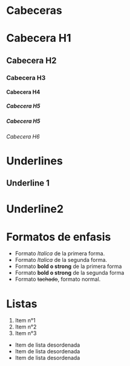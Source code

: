 # Cabeceras
# Cabecera H1
## Cabecera H2
### Cabecera H3
#### Cabecera H4
##### Cabecera H5
##### Cabecera H5
###### Cabecera H6

# Underlines
Underline 1
-----------

Underline2
==========

# Formatos de enfasis
- Formato *Italica* de la primera forma.
- Formato _Italica_ de la segunda forma.
- Formato **bold o strong** de la primera forma
- Formato __bold o strong__ de la segunda forma
- Formato ~~tachado~~, formato normal.

# Listas
1. Item n°1
2. Item n°2
3. Item n°3
- Item de lista desordenada
- Item de lista desordenada
- Item de lista desordenada